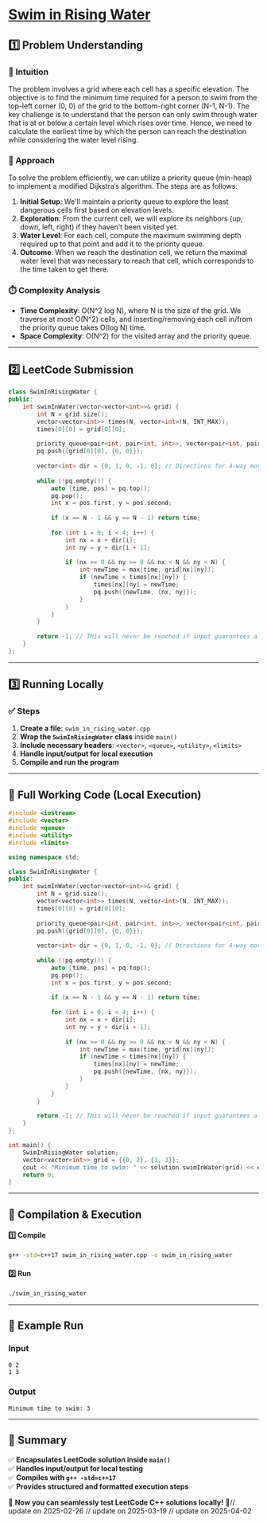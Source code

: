 # **[Swim in Rising Water](https://leetcode.com/problems/swim-in-rising-water/description/)**  

## **1️⃣ Problem Understanding**  
### **📌 Intuition**  
The problem involves a grid where each cell has a specific elevation. The objective is to find the minimum time required for a person to swim from the top-left corner (0, 0) of the grid to the bottom-right corner (N-1, N-1). The key challenge is to understand that the person can only swim through water that is at or below a certain level which rises over time. Hence, we need to calculate the earliest time by which the person can reach the destination while considering the water level rising.

### **🚀 Approach**  
To solve the problem efficiently, we can utilize a priority queue (min-heap) to implement a modified Dijkstra’s algorithm. The steps are as follows:
1. **Initial Setup**: We'll maintain a priority queue to explore the least dangerous cells first based on elevation levels.
2. **Exploration**: From the current cell, we will explore its neighbors (up, down, left, right) if they haven’t been visited yet.
3. **Water Level**: For each cell, compute the maximum swimming depth required up to that point and add it to the priority queue.
4. **Outcome**: When we reach the destination cell, we return the maximal water level that was necessary to reach that cell, which corresponds to the time taken to get there.

### **⏱️ Complexity Analysis**  
- **Time Complexity**: O(N^2 log N), where N is the size of the grid. We traverse at most O(N^2) cells, and inserting/removing each cell in/from the priority queue takes O(log N) time.
- **Space Complexity**: O(N^2) for the visited array and the priority queue.

---  

## **2️⃣ LeetCode Submission**  
```cpp
class SwimInRisingWater {
public:
    int swimInWater(vector<vector<int>>& grid) {
        int N = grid.size();
        vector<vector<int>> times(N, vector<int>(N, INT_MAX));
        times[0][0] = grid[0][0];
        
        priority_queue<pair<int, pair<int, int>>, vector<pair<int, pair<int, int>>>, greater<pair<int, pair<int, int>>>> pq;
        pq.push({grid[0][0], {0, 0}});
        
        vector<int> dir = {0, 1, 0, -1, 0}; // Directions for 4-way movement
        
        while (!pq.empty()) {
            auto [time, pos] = pq.top();
            pq.pop();
            int x = pos.first, y = pos.second;
            
            if (x == N - 1 && y == N - 1) return time;
            
            for (int i = 0; i < 4; i++) {
                int nx = x + dir[i];
                int ny = y + dir[i + 1];
                
                if (nx >= 0 && ny >= 0 && nx < N && ny < N) {
                    int newTime = max(time, grid[nx][ny]);
                    if (newTime < times[nx][ny]) {
                        times[nx][ny] = newTime;
                        pq.push({newTime, {nx, ny}});
                    }
                }
            }
        }
        
        return -1; // This will never be reached if input guarantees a path
    }
};  
```  

---  

## **3️⃣ Running Locally**  
### **✅ Steps**  
1. **Create a file**: `swim_in_rising_water.cpp`  
2. **Wrap the `SwimInRisingWater` class** inside `main()`  
3. **Include necessary headers**: `<vector>`, `<queue>`, `<utility>`, `<limits>`  
4. **Handle input/output for local execution**  
5. **Compile and run the program**  

---  

## **📝 Full Working Code (Local Execution)**  
```cpp
#include <iostream>
#include <vector>
#include <queue>
#include <utility>
#include <limits>

using namespace std;

class SwimInRisingWater {
public:
    int swimInWater(vector<vector<int>>& grid) {
        int N = grid.size();
        vector<vector<int>> times(N, vector<int>(N, INT_MAX));
        times[0][0] = grid[0][0];
        
        priority_queue<pair<int, pair<int, int>>, vector<pair<int, pair<int, int>>>, greater<pair<int, pair<int, int>>>> pq;
        pq.push({grid[0][0], {0, 0}});
        
        vector<int> dir = {0, 1, 0, -1, 0}; // Directions for 4-way movement
        
        while (!pq.empty()) {
            auto [time, pos] = pq.top();
            pq.pop();
            int x = pos.first, y = pos.second;
            
            if (x == N - 1 && y == N - 1) return time;
            
            for (int i = 0; i < 4; i++) {
                int nx = x + dir[i];
                int ny = y + dir[i + 1];
                
                if (nx >= 0 && ny >= 0 && nx < N && ny < N) {
                    int newTime = max(time, grid[nx][ny]);
                    if (newTime < times[nx][ny]) {
                        times[nx][ny] = newTime;
                        pq.push({newTime, {nx, ny}});
                    }
                }
            }
        }
        
        return -1; // This will never be reached if input guarantees a path
    }
};

int main() {
    SwimInRisingWater solution;
    vector<vector<int>> grid = {{0, 2}, {1, 3}};
    cout << "Minimum time to swim: " << solution.swimInWater(grid) << endl; // Output: 3
    return 0;
}
```  

---  

## **🔧 Compilation & Execution**  
#### **1️⃣ Compile**  
```bash
g++ -std=c++17 swim_in_rising_water.cpp -o swim_in_rising_water
```  

#### **2️⃣ Run**  
```bash
./swim_in_rising_water
```  

---  

## **🎯 Example Run**  
### **Input**  
```
0 2
1 3
```  
### **Output**  
```
Minimum time to swim: 3
```  

---  

## **📌 Summary**  
✅ **Encapsulates LeetCode solution inside `main()`**  
✅ **Handles input/output for local testing**  
✅ **Compiles with `g++ -std=c++17`**  
✅ **Provides structured and formatted execution steps**  

🚀 **Now you can seamlessly test LeetCode C++ solutions locally!** 🚀// update on 2025-02-26
// update on 2025-03-19
// update on 2025-04-02
